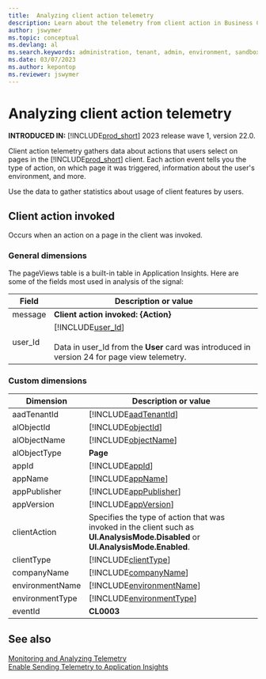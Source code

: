 ```yaml
---
title:  Analyzing client action telemetry
description: Learn about the telemetry from client action in Business Central  
author: jswymer
ms.topic: conceptual
ms.devlang: al
ms.search.keywords: administration, tenant, admin, environment, sandbox, telemetry
ms.date: 03/07/2023
ms.author: kepontop
ms.reviewer: jswymer
---
```

# Analyzing client action telemetry

**INTRODUCED IN:** [!INCLUDE[prod_short](../developer/includes/prod_short.md)] 2023 release wave 1, version 22.0. 

Client action telemetry gathers data about actions that users select on pages in the [!INCLUDE[prod_short](../developer/includes/prod_short.md)] client. Each action event tells you the type of action, on which page it was triggered, information about the user's environment, and more.

Use the data to gather statistics about usage of client features by users.


## Client action invoked

Occurs when an action on a page in the client was invoked.  

### General dimensions

The pageViews table is a built-in table in Application Insights. Here are some of the fields most used in analysis of the signal:

|Field|Description or value|
|---------|-----|
|message|**Client action invoked: {Action}**|
|user_Id|[!INCLUDE[user_Id](../includes/include-telemetry-user-id.md)] <br><br>Data in user_Id from the **User** card was introduced in version 24 for page view telemetry.  |


### Custom dimensions

|Dimension|Description or value|
|---------|-----|
|aadTenantId|[!INCLUDE[aadTenantId](../includes/include-telemetry-dimension-aadtenantid.md)]|
|alObjectId|[!INCLUDE[objectId](../includes/include-telemetry-dimension-page-object-id.md)]|
|alObjectName|[!INCLUDE[objectName](../includes/include-telemetry-dimension-page-object-name.md)]|
|alObjectType|**Page**|
|appId|[!INCLUDE[appId](../includes/include-telemetry-dimension-page-app-id.md)]|
|appName|[!INCLUDE[appName](../includes/include-telemetry-dimension-page-app-name.md)]|
|appPublisher|[!INCLUDE[appPublisher](../includes/include-telemetry-dimension-page-app-publisher.md)]|
|appVersion|[!INCLUDE[appVersion](../includes/include-telemetry-dimension-page-app-version.md)]|
|clientAction|Specifies the type of action that was invoked in the client such as **UI.AnalysisMode.Disabled** or **UI.AnalysisMode.Enabled**. |
|clientType| [!INCLUDE[clientType](../includes/include-telemetry-dimension-client-type.md)] |
|companyName|[!INCLUDE[companyName](../includes/include-telemetry-dimension-company-name.md)]|
|environmentName|[!INCLUDE[environmentName](../includes/include-telemetry-dimension-environment-name.md)]|
|environmentType|[!INCLUDE[environmentType](../includes/include-telemetry-dimension-environment-type.md)]|
|eventId|**CL0003** |


## See also

[Monitoring and Analyzing Telemetry](telemetry-overview.md)  
[Enable Sending Telemetry to Application Insights](telemetry-enable-application-insights.md)  
